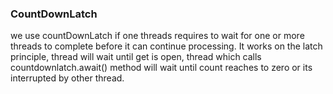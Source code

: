 ### CountDownLatch

<p>
we use countDownLatch if one threads requires to wait  for one or more threads to complete before it can continue processing.
It works on the latch principle, thread will wait until get is open, thread which calls countdownlatch.await() method will wait until count reaches to zero or its interrupted by other thread. 
</p>
